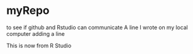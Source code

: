 # myRepo
to see if github and Rstudio can communicate
A line I wrote on my local computer
adding a line

This is now from R Studio